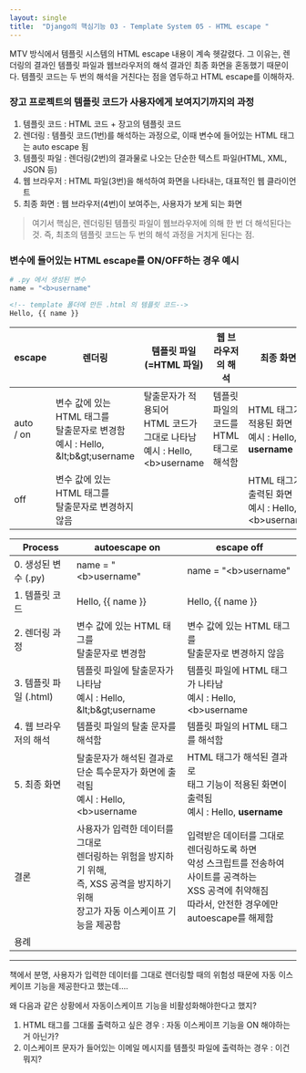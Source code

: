 ```yaml
---
layout: single
title:  "Django의 핵심기능 03 - Template System 05 - HTML escape "
---
```


MTV 방식에서 템플릿 시스템의 HTML escape 내용이 계속 헷갈렸다. 그 이유는, 렌더링의 결과인 템플릿 파일과 웹브라우저의 해석 결과인 최종 화면을 혼동했기 때문이다. 템플릿 코드는 두 번의 해석을 거친다는 점을 염두하고 HTML escape를 이해하자.



### 장고 프로젝트의 템플릿 코드가 사용자에게 보여지기까지의 과정

1. 템플릿 코드 : HTML 코드 + 장고의 템플릿 코드
2. 렌더링 : 템플릿 코드(1번)를 해석하는 과정으로, 이때 변수에 들어있는 HTML 태그는 auto escape 됨
3. 템플릿 파일 : 렌더링(2번)의 결과물로 나오는 단순한 텍스트 파일(HTML, XML, JSON 등)
4. 웹 브라우저 : HTML 파일(3번)을 해석하여 화면을 나타내는, 대표적인 웹 클라이언트
5. 최종 화면 :  웹 브라우저(4번)이 보여주는, 사용자가 보게 되는 화면

> 여기서 핵심은, 렌더링된 템플릿 파일이 웹브라우저에 의해 한 번 더 해석된다는 것. 즉, 최초의 템플릿 코드는 두 번의 해석 과정을 거치게 된다는 점.



### 변수에 들어있는 HTML escape를 ON/OFF하는 경우 예시

```python
# .py 에서 생성된 변수
name = "<b>username"
```

```html
<!-- template 폴더에 만든 .html 의 템플릿 코드-->
Hello, {{ name }}
```



| escape         | 렌더링                                                       | 템플릿 파일(=HTML 파일)                                      | 웹 브라우저의 해석                                 | 최종 화면                                               |
| -------------- | ------------------------------------------------------------ | ------------------------------------------------------------ | -------------------------------------------------- | ------------------------------------------------------- |
| auto<br />/ on | 변수 값에 있는 HTML 태그를<br />탈출문자로 변경함<br />예시 : Hello, \&lt;b\&gt;username | 탈출문자가 적용되어<br />HTML 코드가 그대로 나타남 <br />예시 : Hello, \<b>username | 템플릿 파일의 코드를<br />HTML 태그로 해석함<br /> | HTML 태그가 적용된 화면<br />예시 : Hello, **username** |
| off            | 변수 값에 있는 HTML 태그를<br />탈출문자로 변경하지 않음     |                                                              |                                                    | HTML 태그가 출력된 화면<br />예시 : Hello, \<b>username |



| Process                | autoescape on                                                | escape off                                                   |
| ---------------------- | ------------------------------------------------------------ | ------------------------------------------------------------ |
| 0. 생성된 변수 (.py)   | name = "\<b>username"                                        | name = "\<b>username"                                        |
| 1. 템플릿 코드         | Hello, {{ name }}                                            | Hello, {{ name }}                                            |
| 2. 렌더링 과정         | 변수 값에 있는 HTML 태그를<br />탈출문자로 변경함            | 변수 값에 있는 HTML 태그를<br />탈출문자로 변경하지 않음     |
| 3. 템플릿 파일 (.html) | 템플릿 파일에 탈출문자가 나타남 <br />예시 : Hello, \&lt;b\&gt;username | 템플릿 파일에 HTML 태그가 나타남<br />예시 : Hello, \<b>username |
| 4. 웹 브라우저의 해석  | 템플릿 파일의 탈출 문자를 해석함                             | 템플릿 파일의 HTML 태그를 해석함                             |
| 5. 최종 화면           | 탈출문자가 해석된 결과로<br />단순 특수문자가 화면에 출력됨<br />예시 : Hello, \<b>username | HTML 태그가 해석된 결과로<br />태그 기능이 적용된 화면이 출력됨<br />예시 : Hello, **username** |
| 결론                   | 사용자가 입력한 데이터를 그대로<br />렌더링하는 위험을 방지하기 위해,<br />즉, XSS 공격을 방지하기 위해<br />장고가 자동 이스케이프 기능을 제공함 | 입력받은 데이터를 그대로 렌더링하도록 하면<br />악성 스크립트를 전송하여 사이트를 공격하는<br />XSS 공격에 취약해짐<br />따라서, 안전한 경우에만 autoescape를 해제함 |
| 용례                   |                                                              |                                                              |



-----------



책에서 분명, 사용자가 입력한 데이터를 그대로 렌더링할 때의 위험성 때문에 자동 이스케이프 기능을 제공한다고 했는데....

왜 다음과 같은 상황에서 자동이스케이프 기능을 비활성화해야한다고 했지? 

1. HTML 태그를 그대롤 출력하고 싶은 경우 : 자동 이스케이프 기능을 ON 해야하는 거 아닌가?
2. 이스케이프 문자가 들어있는 이메일 메시지를 템플릿 파일에 출력하는 경우 : 이건 뭐지?
